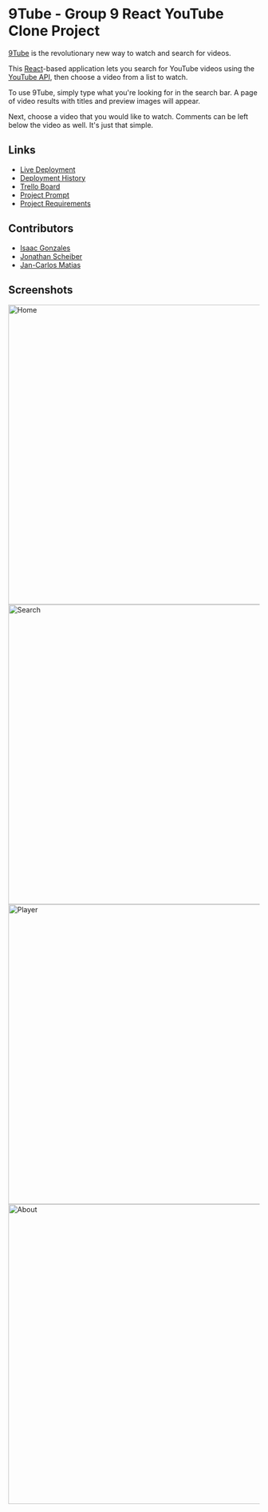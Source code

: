 # 9Tube - Group 9 React YouTube Clone Project

[9Tube](https://9tube.netlify.app/) is the revolutionary new way to watch and search for videos.

This [React](https://reactjs.org/)-based application lets you search for YouTube videos using the [YouTube API](https://developers.google.com/youtube/v3), then choose a video from a list to watch.

To use 9Tube, simply type what you're looking for in the search bar. A page of video results with titles and preview images will appear.

Next, choose a video that you would like to watch. Comments can be left below the video as well. It's just that simple.

## Links

- [Live Deployment](https://9tube.netlify.app)
- [Deployment History](https://app.netlify.com/sites/9tube/deploys)
- [Trello Board](https://trello.com/b/vsrQRvgq/group-9-youtube-project)
- [Project Prompt](https://github.com/joinpursuit/React-YouTube-Project-Prompt)
- [Project Requirements](https://github.com/joinpursuit/React-YouTube-Project-Prompt/blob/main/docs/requirements.md)

## Contributors

- [Isaac Gonzales](https://github.com/0IG)
- [Jonathan Scheiber](https://github.com/Scheiber)
- [Jan-Carlos Matias](https://github.com/JC-MT)

## Screenshots
<img width="600" alt="Home" src="https://user-images.githubusercontent.com/794551/174867487-92e83c6f-e423-4d15-b16a-c2ff761ef761.png">

<img width="600" alt="Search" src="https://user-images.githubusercontent.com/794551/174869076-44044157-e8b5-4f71-a315-5e7e958c6b7d.png">

<img width="600" alt="Player" src="https://user-images.githubusercontent.com/794551/174869114-63cee057-a1e4-4a0e-9a8c-d03cf539c928.png">

<img width="600" alt="About" src="https://user-images.githubusercontent.com/794551/174869449-ec2ec1a2-679f-4177-a134-32e12903d0aa.png">
